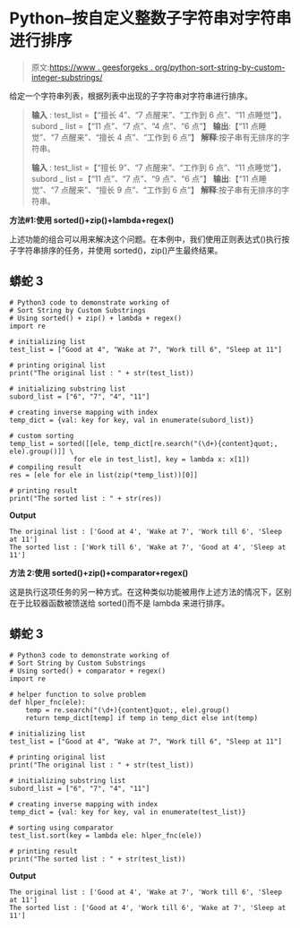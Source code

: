 # Python–按自定义整数子字符串对字符串进行排序

> 原文:[https://www . geesforgeks . org/python-sort-string-by-custom-integer-substrings/](https://www.geeksforgeeks.org/python-sort-string-by-custom-integer-substrings/)

给定一个字符串列表，根据列表中出现的子字符串对字符串进行排序。

> **输入** : test_list =【“擅长 4”、“7 点醒来”、“工作到 6 点”、“11 点睡觉”】，subord _ list =【“11 点”、“7 点”、“4 点”、“6 点”】
> **输出**:【“11 点睡觉”、“7 点醒来”、“擅长 4 点”、“工作到 6 点”】
> **解释**:按子串有无排序的字符串。
> 
> **输入** : test_list =【“擅长 9”、“7 点醒来”、“工作到 6 点”、“11 点睡觉”】，subord _ list =【“11 点”、“7 点”、“9 点”、“6 点”】
> **输出**:【“11 点睡觉”、“7 点醒来”、“擅长 9 点”、“工作到 6 点”】
> **解释**:按子串有无排序的字符串。

**方法#1:使用 sorted()+zip()+lambda+regex()**

上述功能的组合可以用来解决这个问题。在本例中，我们使用正则表达式()执行按子字符串排序的任务，并使用 sorted()，zip()产生最终结果。

## 蟒蛇 3

```
# Python3 code to demonstrate working of
# Sort String by Custom Substrings
# Using sorted() + zip() + lambda + regex()
import re

# initializing list
test_list = ["Good at 4", "Wake at 7", "Work till 6", "Sleep at 11"]

# printing original list
print("The original list : " + str(test_list))

# initializing substring list
subord_list = ["6", "7", "4", "11"]

# creating inverse mapping with index
temp_dict = {val: key for key, val in enumerate(subord_list)}

# custom sorting
temp_list = sorted([[ele, temp_dict[re.search("(\d+){content}quot;, ele).group()]] \
                for ele in test_list], key = lambda x: x[1])
# compiling result
res = [ele for ele in list(zip(*temp_list))[0]]

# printing result
print("The sorted list : " + str(res))
```

**Output**

```
The original list : ['Good at 4', 'Wake at 7', 'Work till 6', 'Sleep at 11']
The sorted list : ['Work till 6', 'Wake at 7', 'Good at 4', 'Sleep at 11']
```

**方法 2:使用 sorted()+zip()+comparator+regex()**

这是执行这项任务的另一种方式。在这种类似功能被用作上述方法的情况下，区别在于比较器函数被馈送给 sorted()而不是 lambda 来进行排序。

## 蟒蛇 3

```
# Python3 code to demonstrate working of
# Sort String by Custom Substrings
# Using sorted() + comparator + regex()
import re

# helper function to solve problem
def hlper_fnc(ele):
    temp = re.search("(\d+){content}quot;, ele).group()
    return temp_dict[temp] if temp in temp_dict else int(temp)

# initializing list
test_list = ["Good at 4", "Wake at 7", "Work till 6", "Sleep at 11"]

# printing original list
print("The original list : " + str(test_list))

# initializing substring list
subord_list = ["6", "7", "4", "11"]

# creating inverse mapping with index
temp_dict = {val: key for key, val in enumerate(test_list)}

# sorting using comparator
test_list.sort(key = lambda ele: hlper_fnc(ele))

# printing result
print("The sorted list : " + str(test_list))
```

**Output**

```
The original list : ['Good at 4', 'Wake at 7', 'Work till 6', 'Sleep at 11']
The sorted list : ['Good at 4', 'Work till 6', 'Wake at 7', 'Sleep at 11']
```